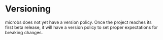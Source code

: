 # [](versioning)Versioning

microbs does not yet have a version policy. Once the project reaches its first
beta release, it will have a version policy to set proper expectations for
breaking changes.
